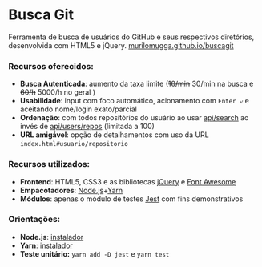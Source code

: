 # Busca Git

Ferramenta de busca de usuários do GitHub e seus respectivos diretórios, desenvolvida com HTML5 e jQuery.
[murilomugga.github.io/buscagit](https://murilomugga.github.io/buscagit)

### Recursos oferecidos:
- **Busca Autenticada**: aumento da taxa limite (~~10/min~~ 30/min na busca e ~~60/h~~ 5000/h no geral )
- **Usabilidade**: input com foco automático, acionamento com `Enter ⤶` e aceitando nome/login exato/parcial
- **Ordenação**: com todos repositórios do usuário ao usar [api/search](https://developer.github.com/v3/search/#search-repositories) ao invés de [api/users/repos](https://developer.github.com/v3/repos/#list-user-repositories) (limitada a 100)
- **URL amigável**: opção de detalhamentos com uso da URL  `index.html#usuario/repositorio`

### Recursos utilizados:
- **Frontend**: HTML5, CSS3 e as bibliotecas [jQuery](https://code.jquery.com/) e [Font Awesome](https://fontawesome.com)
- **Empacotadores**: [Node.js](https://nodejs.org/en/)+[Yarn](https://yarnpkg.com/pt-BR/docs/install)
- **Módulo~~s~~**: apenas o módulo de testes [Jest](https://jestjs.io) com fins demonstrativos

### Orientações:
- **Node.js**: [instalador](https://nodejs.org/en/)
- **Yarn**: [instalador](https://yarnpkg.com/pt-BR/docs/install)
- **Teste unitário:** ` yarn add -D jest ` e ` yarn test `
